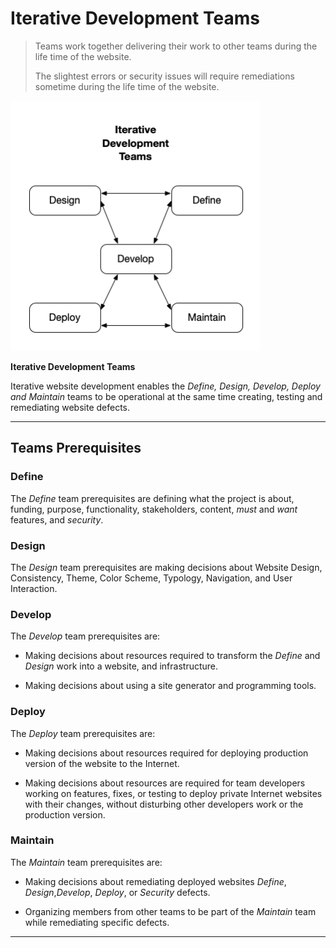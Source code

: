 # Iterative Development Teams

>Teams work together delivering their work to other teams during the life time of the website.
>
>The slightest errors or security issues will require remediations sometime during the life time of the website.


<img src="iterativedev.png" height=400 width=400 />

**Iterative Development Teams**

Iterative website development enables the _Define, Design, Develop, Deploy and Maintain_ teams to be operational at the same time creating, testing  and remediating website defects.

---

## Teams Prerequisites

### Define

The *Define* team prerequisites are defining what the project is about, funding, purpose, functionality, stakeholders, content, *must* and *want* features, and *security*.

### Design

The *Design* team prerequisites are making decisions about Website Design, Consistency, Theme, Color Scheme, Typology, Navigation, and User Interaction.

### Develop

The *Develop* team prerequisites are:

- Making decisions about resources required to transform the *Define* and *Design* work into a website, and infrastructure. 

- Making decisions about using a site generator and programming tools.

### Deploy

The *Deploy* team prerequisites are: 

- Making decisions about resources required for deploying production version of the website to the Internet.

- Making decisions about resources are required for team developers working on features, fixes, or testing to deploy private Internet websites with their changes, without disturbing other developers work or the production version.

### Maintain

The *Maintain* team prerequisites are: 

- Making decisions about remediating deployed websites *Define*, *Design*,*Develop*, *Deploy*, or *Security* defects.

- Organizing members from other teams to be part of the *Maintain* team while remediating specific defects.

---
